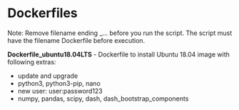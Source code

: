 # Dockerfiles

Note: Remove filename ending _... before you run the script. The script must have the filename Dockerfile before execution.

**Dockerfile_ubuntu18.04LTS** - Dockerfile to install Ubuntu 18.04 image with following extras:
- update and upgrade
- python3, python3-pip, nano
- new user: user:password123
- numpy, pandas, scipy, dash, dash_bootstrap_components
